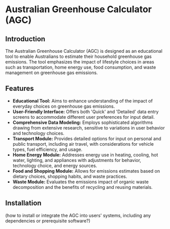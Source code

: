 # Australian Greenhouse Calculator (AGC)

## Introduction

The Australian Greenhouse Calculator (AGC) is designed as an educational tool to enable Australians to estimate their household greenhouse gas emissions. The tool emphasizes the impact of lifestyle choices in areas such as transportation, home energy use, food consumption, and waste management on greenhouse gas emissions.

## Features

- **Educational Tool:** Aims to enhance understanding of the impact of everyday choices on greenhouse gas emissions.
- **User-Friendly Interface:** Offers both 'Quick' and 'Detailed' data entry screens to accommodate different user preferences for input detail.
- **Comprehensive Data Modeling:** Employs sophisticated algorithms drawing from extensive research, sensitive to variations in user behavior and technology choices.
- **Transport Module:** Provides detailed options for input on personal and public transport, including air travel, with considerations for vehicle types, fuel efficiency, and usage.
- **Home Energy Module:** Addresses energy use in heating, cooling, hot water, lighting, and appliances with adjustments for behavior, technology choice, and energy sources.
- **Food and Shopping Module:** Allows for emissions estimates based on dietary choices, shopping habits, and waste practices.
- **Waste Module:** Evaluates the emissions impact of organic waste decomposition and the benefits of recycling and reusing materials.

## Installation
(how to install or integrate the AGC into users' systems, including any dependencies or prerequisite software?)
